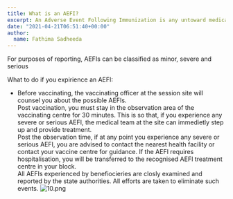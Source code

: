 ```yaml
---
title: What is an AEFI?
excerpt: An Adverse Event Following Immunization is any untoward medical occurrence which follows immunization, and which does not necessarily have a causal relationship with the usage of the vaccine.
date: "2021-04-21T06:51:40+00:00"
author:
  name: Fathima Sadheeda
---
```

For purposes of reporting, AEFIs can be classified as minor, severe and serious

What to do if you expirience an AEFI:<br><ul><li>
Before vaccinating, the vaccinating officer at the session site will counsel you about the possible AEFIs.<br></li>
Post vaccination, you must stay in the observation area of the vaccinating centre for 30 minutes. This is so that, if you experience any severe or serious AEFI, the medical team at the site can immedietly step up and provide treatment.<br>
Post the observation time, if at any point you experience any severe or serious AEFI, you are advised to contact the nearest health facility or contact your vaccine centre for guidance. If the AEFI requires hospitalisation, you will be transferred to the recognised AEFI treatment centre in your block.<br>
All AEFIs experienced by benefiocieries are closly examined and reported by the state authorities. All efforts are taken to eliminate such events.
![10.png](https://editor.cowinindia.org/rails/active_storage/blobs/redirect/eyJfcmFpbHMiOnsibWVzc2FnZSI6IkJBaHBJUT09IiwiZXhwIjpudWxsLCJwdXIiOiJibG9iX2lkIn19--2e716ceedcd0ccf53696fc32ba88afdd6866ea6e/10.png)

